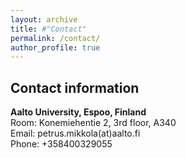 ```yaml
---
layout: archive
title: #"Contact"
permalink: /contact/
author_profile: true
---
```


<h2>Contact information</h2>

<b>Aalto University, Espoo, Finland</b><br>
Room: Konemiehentie 2, 3rd floor, A340<br>
Email: petrus.mikkola(at)aalto.fi<br>
Phone: +358400329055

